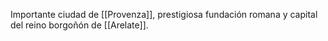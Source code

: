 Importante ciudad de [[Provenza]], prestigiosa fundación romana y capital del reino borgoñón de [[Arelate]]. 

